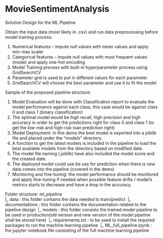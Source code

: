 # MovieSentimentAnalysis

Solution Design for the ML Pipeline

Obtain the input data (most likely in .csv) and run data preprocessing before model training process:
1. Numerical features – impute null values with mean values and apply min-max scaler
2. Categorical features – impute null values with most frequent values (mode) and apply one-hot encoding
3. Model Training process with built-in hyperparameter process using GridSearchCV
4. Parameter grid is used to put in different values for each parameter
5. GridSearchCV will choose the best parameter and use it to fit the model

Sample of the proposed pipeline structure:

1. Model Evaluation will be done with Classification report to evaluate the model performance against each class, this case would be against class 0 and class 1 (binary classification) 
2. The optimal model would be high recall, high precision and high accuracy in order to get the predictions right for class 0 and class 1 (to get the low-risk and high-risk loan prediction right)
3. Model Deployment: in this demo the best model is exported into a joblib file and placed under the “models” directory. 
4. A function to get the latest models is included in the pipeline to load the best available models from the directory based on modified date.
5. The model file naming (.joblib) have also included the model score and the created date.
6. The deployed model could use be use for prediction when there is new data comes into the pipeline (covered in the demo)
7. Monitoring and fine-tuning: the model performance should be monitored and apply fine-tuning if needed when possible feature drifts / model’s metrics starts to decrease and have a drop in the accuracy.
   
Folder structure:
ml_pipeline   
|_ data : this folder contains the data needed to train/predict   |_ documentations : this folder contains the documentation related to the pipeline design   |_ models : this folder consists the trained model pipeline to be used in production(old version and new version of the model pipeline shall be stored here)       |_ requirements.txt : to be used to install the required packages to run the machine learning pipeline       |_ ML_full_pipeline.ipynb : the jupyter notebook file consisting of the full machine learning pipeline

